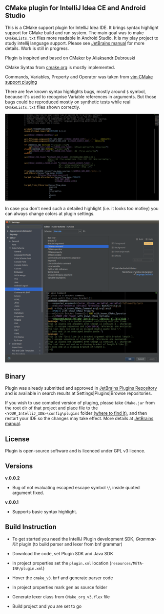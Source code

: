 ## **CMake plugin for IntelliJ Idea CE and Android Studio**

This is a CMake support plugin for IntelliJ Idea IDE. It brings syntax highlight support for CMake build and run system. The main goal was to make `CMakeLists.txt` files more readable in Android Studio.
It is my play project to study intellij language support.  Please see [JetBrains manual](http://www.jetbrains.org/intellij/sdk/docs/reference_guide/custom_language_support.html) for more details. Work is still in progress.

Plugin is inspired and based on [CMaker](https://github.com/dubrousky/CMaker) by [Aliaksandr Dubrouski](https://github.com/dubrousky)

CMake Syntax from [cmake.org](https://cmake.org/cmake/help/latest/manual/cmake-language.7.html) is mostly implemented.

Commands, Variables, Property and Operator was taken from [vim CMake support pluging](https://raw.githubusercontent.com/nickhutchinson/vim-cmake-syntax/master/syntax/cmake.vim)

There are few known syntax highlights bugs, mostly around `$` symbol, because it's used to recognise Variable references in arguments. But those bugs could be reproduced mostly on synthetic tests while real `CMakeLists.txt` files shown correctly.  

<img src="Screenshot2017-10-10.png">

In case you don't need such a detailed highlight (i.e. it looks too motley) you can always change colors at plugin settings.

<img src="Screenshot_Settings2017-10-11.png">

## **Binary**
Plugin was already submitted and approved in [JetBrains Plugins Repository](https://plugins.jetbrains.com/plugin/10089-cmake-simple-highlighter) and is available in search results at Settings|Plugins|Browse repositories.

If you wish to use compiled version of pluging, please take `CMake.jar` from the root dir of that project and place file to the `<YOUR_IntelliJ_IDE>\config\plugins`  folder [(where to find it)](http://www.jetbrains.org/intellij/sdk/docs/basics/settings_caches_logs.html), and then restart your IDE so the changes may take effect. More details at [JetBrains manual](http://www.jetbrains.org/intellij/sdk/docs/basics/getting_started/deploying_plugin.html).

## **License**

Plugin is open-source software and is licenced under GPL v3 licence.

## **Versions**

**v.0.0.2**
* Bug of not evaluating escaped escape symbol `\\` inside quoted argument fixed.

**v.0.0.1**
* Supports basic syntax highlight.

## **Build Instruction**

* To get started you need the IntelliJ Plugin development SDK, *Grammar-Kit* plugin (to build parser and lexer from bnf grammar)

* Download the code, set Plugin SDK and Java SDK

* In project properties set the `plugin.xml` location (`resources/META-INF/plugin.xml`)
* Hover the `cmake_v3.bnf` and generate parser code
* In project properties mark gen as source folder
* Generate lexer class from `CMake_org_v3.flex` file
* Build project and you are set to go
